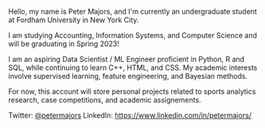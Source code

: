 Hello, my name is Peter Majors, and I'm currently an undergraduate student at Fordham University in New York City. 

I am studying Accounting, Information Systems, and Computer Science and will be graduating in Spring 2023! 

I am an aspiring Data Scientist / ML Engineer proficient in Python, R and SQL, while continuing to learn C++, HTML, and CSS. My academic interests involve supervised learning, feature engineering, and Bayesian methods.

For now, this account will store personal projects related to sports analytics research, case competitions, and academic assignements.

Twitter: [@petermajors](https://twitter.com/PeterLMajors)
LinkedIn: https://www.linkedin.com/in/petermajors/
